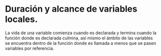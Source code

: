 Duración y alcance de variables locales.
===

La vida de una variable comienza cuando es declarada y termina cuando la
función donde es declarada culmina, así mismo el ámbito de las variables se
encuentra dentro de la función donde es llamada a menos que se pasen variables
por referencia.

